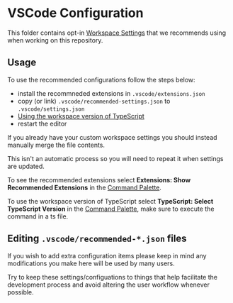 # VSCode Configuration

This folder contains opt-in [Workspace Settings](https://code.visualstudio.com/docs/getstarted/settings) that we recommends using when working on this repository.

## Usage

To use the recommended configurations follow the steps below:

- install the recommneded extensions in `.vscode/extensions.json`
- copy (or link) `.vscode/recommended-settings.json` to `.vscode/settings.json`
- [Using the workspace version of TypeScript](https://code.visualstudio.com/docs/typescript/typescript-compiling#_using-the-workspace-version-of-typescript)
- restart the editor

If you already have your custom workspace settings you should instead manually merge the file contents.

This isn't an automatic process so you will need to repeat it when settings are updated.

To see the recommended extensions select **Extensions: Show Recommended Extensions** in the [Command Palette](https://code.visualstudio.com/docs/getstarted/userinterface#_command-palette).

To use the workspace version of TypeScript select **TypeScript: Select TypeScript Version** in the [Command Palette](https://code.visualstudio.com/docs/getstarted/userinterface#_command-palette), make sure to execute the command in a ts file.

## Editing `.vscode/recommended-*.json` files

If you wish to add extra configuration items please keep in mind any modifications you make here will be used by many users.

Try to keep these settings/configuations to things that help facilitate the development process and avoid altering the user workflow whenever possible.
